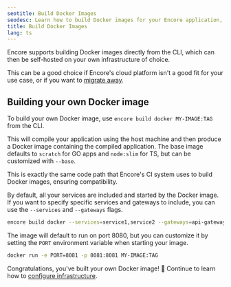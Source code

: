 ```yaml
---
seotitle: Build Docker Images
seodesc: Learn how to build Docker images for your Encore application, which can be self-hosted on your own infrastructure.
title: Build Docker Images
lang: ts
---
```


Encore supports building Docker images directly from the CLI, which can then be self-hosted on your own infrastructure of choice.

This can be a good choice if Encore's cloud platform isn't a good fit for your use case, or if you want to [migrate away](/docs/ts/migration/migrate-away).

## Building your own Docker image

To build your own Docker image, use `encore build docker MY-IMAGE:TAG` from the CLI.

This will compile your application using the host machine and then produce a Docker image containing the compiled application. The base image defaults to `scratch` for GO apps and `node:slim` for TS, but can be customized with `--base`.

This is exactly the same code path that Encore's CI system uses to build Docker images, ensuring compatibility.

By default, all your services are included and started by the Docker image. If you want to specify specific services and gateways to include, you can use the `--services` and `--gateways` flags.

```bash
encore build docker --services=service1,service2 --gateways=api-gateway MY-IMAGE:TAG
```

The image will default to run on port 8080, but you can customize it by setting the `PORT` environment variable when starting your image.

```bash
docker run -e PORT=8081 -p 8081:8081 MY-IMAGE:TAG
```

Congratulations, you've built your own Docker image! 🎉
Continue to learn how to [configure infrastructure](/docs/ts/self-host/configure-infra).
